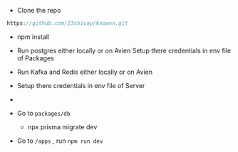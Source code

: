 - Clone the repo

```jsx
https://github.com/23shivay/knownn.git
```

- npm install
- Run postgres either locally or on Avien Setup there credentials in env file of Packages
- Run Kafka and Redis either locally or on Avien
- Setup there credentials in env file of Server
- 

- Go to `packages/db`
    - npx prisma migrate dev
    
- Go to `/apps` , run `npm run dev`
